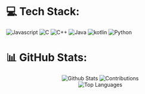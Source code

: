 # 💻 Tech Stack:
![Javascript](https://img.shields.io/badge/Javascript-brightgreen?style=for-the-badge&logo=javascript&color=blue)
![C](https://img.shields.io/badge/C-brightgreen?style=for-the-badge&logo=c&color=blue)
![C++](https://img.shields.io/badge/C%2B%2B-brightgreen?style=for-the-badge&logo=c%2B%2B&color=blue)
![Java](https://img.shields.io/badge/Java-brightgreen?style=for-the-badge&logo=oracle&color=blue)
![kotlin](https://img.shields.io/badge/kotlin-brightgreen?style=for-the-badge&logo=kotlin&color=blue)
![Python](https://img.shields.io/badge/Python-brightgreen?style=for-the-badge&logo=Python&color=blue)

# 📊 GitHub Stats:
<div align="center">
  <img src="https://github-readme-stats.vercel.app/api?username=anto426&theme=dark&hide_border=true&include_all_commits=true&count_private=true" alt="Github Stats">
  <img src="https://github-readme-streak-stats.herokuapp.com/?user=anto426&theme=dark&hide_border=true" alt="Contributions">
  <br>
  <img src="https://github-readme-stats.vercel.app/api/top-langs/?username=anto426&theme=dark&hide_border=true&include_all_commits=true&count_private=true&layout=compact" alt="Top Languages">
</div>





